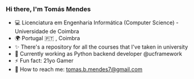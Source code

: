 ### Hi there, I'm Tomás Mendes

- 💻 Licenciatura em Engenharia Informática (Computer Science) - Universidade de Coimbra
- 🌍 Portugal 🇵🇹 , Coimbra
- ✨ There's a repository for all the courses that I've taken in university
- 🔭 Currently working as Python backend developer @ucframework
- ⚡ Fun fact: 21yo Gamer
- 📧 How to reach me: tomas.b.mendes7@gmail.com
